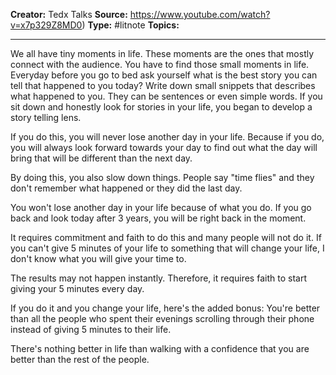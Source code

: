 **Creator:** Tedx Talks
**Source:** https://www.youtube.com/watch?v=x7p329Z8MD0)
**Type:** #litnote 
**Topics:**

---

We all have tiny moments in life. These moments are the ones that mostly connect with the audience. You have to find those small moments in life. 
Everyday before you go to bed ask yourself what is the best story you can tell that happened to you today?
Write down small snippets that describes what happened to you. They can be sentences or even simple words.
If you sit down and honestly look for stories in your life, you began to develop a story telling lens. 

If you do this, you will never lose another day in your life. Because if you do, you will always look forward towards your day to find out what the day will bring that will be different than the next day.

By doing this, you also slow down things. People say "time flies" and they don't remember what happened or they did the last day. 

You won't lose another day in your life because of what you do. If you go back and look today after 3 years, you will be right back in the moment.

It requires commitment and faith to do this and many people will not do it. If you can't give 5 minutes of your life to something that will change your life, I don't know what you will give your time to.

The results may not happen instantly. Therefore, it requires faith to start giving your 5 minutes every day.

If you do it and you change your life, here's the added bonus: You're better than all the people who spent their evenings scrolling through their phone instead of giving 5 minutes to their life.

There's nothing better in life than walking with a confidence that you are better than the rest of the people.